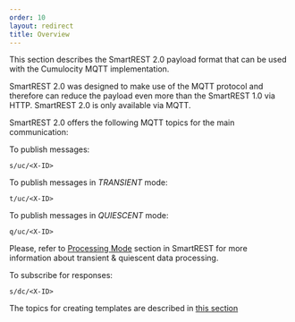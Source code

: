 ```yaml
---
order: 10
layout: redirect
title: Overview
---
```


This section describes the SmartREST 2.0 payload format that can be used with the Cumulocity MQTT implementation.

SmartREST 2.0 was designed to make use of the MQTT protocol and therefore can reduce the payload even more than the SmartREST 1.0 via HTTP.
SmartREST 2.0 is only available via MQTT.

SmartREST 2.0 offers the following MQTT topics for the main communication:

To publish messages:
```
s/uc/<X-ID>
```

To publish messages in *TRANSIENT* mode:
```
t/uc/<X-ID>
```

To publish messages in *QUIESCENT* mode:
```
q/uc/<X-ID>
```

Please, refer to [Processing Mode](/guides/reference/smartrest#processing-mode) section in SmartREST for more information about transient & quiescent data processing.

To subscribe for responses:
```
s/dc/<X-ID>
```

The topics for creating templates are described in [this section](#creating-templates-via-mqtt)
